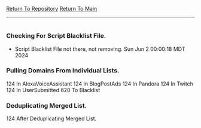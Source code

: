 [Return To Repository](https://github.com/DigitalWarrior/piholeparser/)
[Return To Main](https://github.com/DigitalWarrior/piholeparser/blob/master/RecentRunLogs/Mainlog.md)
____________________________________
# 
### Checking For Script Blacklist File.
* Script Blacklist File not there, not removing. Sun Jun  2 00:00:18 MDT 2024
### Pulling Domains From Individual Lists.
124 In AlexaVoiceAssistant
124 In BlogPostAds
124 In Pandora
124 In Twitch
124 In UserSubmitted
620 To Blacklist
### Deduplicating Merged List.
124 After Deduplicating Merged List.
